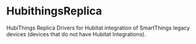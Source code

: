 # HubithingsReplica
HubiThings Replica Drivers for Hubitat integration of SmartThings legacy devices (devices that do not have Hubitat Integrations).
